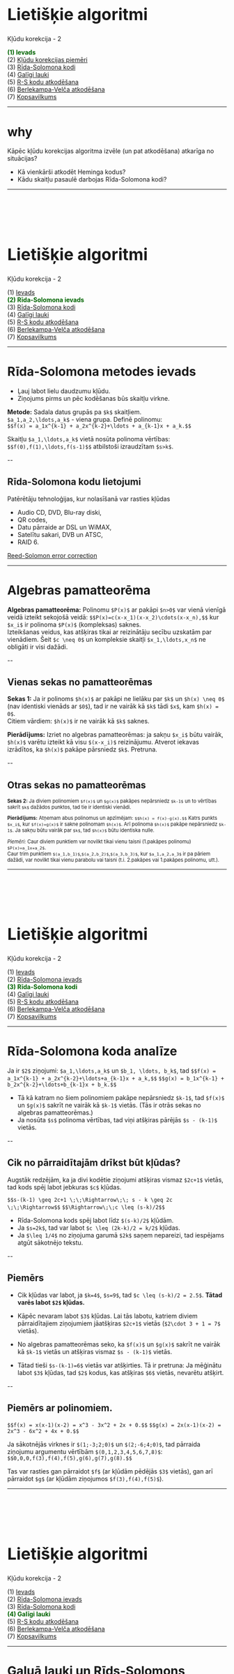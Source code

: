 # &nbsp;

<hgroup>

<h1 style="font-size:28pt">Lietišķie algoritmi</h1>

<blue>Kļūdu korekcija - 2</blue>

</hgroup><hgroup>

<span style="color:darkgreen">**(1) Ievads**</span>  
<span>(2) [Kļūdu korekcijas piemēri](#section-1)</span>  
<span>(3) [Rīda-Solomona kodi](#section-2)</span>  
<span>(4) [Galīgi lauki](#section-3)</span>  
<span>(5) [R-S kodu atkodēšana](#section-4)</span>  
<span>(6) [Berlekampa-Velča atkodēšana](#section-5)</span>  
<span>(7) [Kopsavilkums](#section-6)</span>

</hgroup>



-----

# <lo-why/> why

<div class="bigWhy">

Kāpēc kļūdu korekcijas algoritma izvēle (un pat atkodēšana) 
atkarīga no situācijas?

</div>
<div class="smallWhy">

* Kā vienkārši atkodēt Heminga kodus? 
* Kādu skaitļu pasaulē darbojas Rīda-Solomona kodi?

</div>




-----

# &nbsp;

<hgroup>

<h1 style="font-size:28pt">Lietišķie algoritmi</h1>

<blue>Kļūdu korekcija - 2</blue>

</hgroup><hgroup>

<span>(1) [Ievads](#section)</span>  
<span style="color:darkgreen">**(2) Rīda-Solomona ievads**</span>  
<span>(3) [Rīda-Solomona kodi](#section-2)</span>  
<span>(4) [Galīgi lauki](#section-3)</span>  
<span>(5) [R-S kodu atkodēšana](#section-4)</span>  
<span>(6) [Berlekampa-Velča atkodēšana](#section-5)</span>  
<span>(7) [Kopsavilkums](#section-6)</span>

</hgroup>


-----

# <lo-theory/> Rīda-Solomona metodes ievads

* Ļauj labot lielu daudzumu kļūdu.
* Ziņojums pirms un pēc kodēšanas būs skaitļu virkne. 

**Metode:** Sadala datus grupās pa `$k$` skaitļiem.  
`$a_1,a_2,\ldots,a_k$` - viena grupa. Definē polinomu:  
`$$f(x) = a_1x^{k-1} + a_2x^{k-2}+\ldots + a_{k-1}x + a_k.$$`

Skaitļu `$a_1,\ldots,a_k$` vietā nosūta polinoma vērtības:
`$$f(0),f(1),\ldots,f(s-1)$$`
atbilstoši izraudzītam `$s>k$`.


--

## <lo-theory/> Rīda-Solomona kodu lietojumi

Patērētāju tehnoloģijas, kur nolasīšanā var rasties kļūdas

* Audio CD, DVD, Blu-ray diski, 
* QR codes, 
* Datu pārraide ar DSL un WiMAX, 
* Satelītu sakari, DVB un ATSC, 
* RAID 6.

[Reed-Solomon error correction](https://en.wikipedia.org/wiki/Reed%E2%80%93Solomon_error_correction)


-----

# <lo-theory/> Algebras pamatteorēma

**Algebras pamatteorēma:** Polinomu
`$P(x)$` ar pakāpi `$n>0$` var vienā vienīgā veidā izteikt 
sekojošā veidā:
`$$P(x)=c(x-x_1)(x-x_2)\cdots(x-x_n),$$`
kur `$x_i$` ir polinoma `$P(x)$` (kompleksas) saknes.  
Izteikšanas veidus, kas atšķiras tikai ar reizinātāju secību 
uzskatām par vienādiem. Šeit 
`$c \neq 0$` un kompleksie skaitļi `$x_1,\ldots,x_n$`
ne obligāti ir visi dažādi. 



--

## <lo-theory/> Vienas sekas no pamatteorēmas

**Sekas 1:** Ja ir polinoms `$h(x)$` ar 
pakāpi ne lielāku par `$k$` un `$h(x) \neq 0$` 
(nav identiski vienāds ar `$0$`), 
tad ir ne vairāk kā `$k$` tādi `$x$`, kam 
`$h(x) = 0$`.  
Citiem vārdiem: `$h(x)$` ir ne vairāk 
kā `$k$` saknes.

**Pierādījums:** 
Izriet no algebras pamatteorēmas: ja sakņu `$x_i$`
būtu vairāk, `$h(x)$` varētu izteikt kā visu `$(x-x_i)$` 
reizinājumu. Atverot iekavas izrādītos, ka `$h(x)$` 
pakāpe pārsniedz `$k$`. Pretruna.


--

## <lo-theory/> Otras sekas no pamatteorēmas

<div style="font-size:80%">

**Sekas 2:** Ja diviem polinomiem `$f(x)$` un `$g(x)$` pakāpes
nepārsniedz `$k-1$` un to vērtības sakrīt `$k$` dažādos punktos, 
tad tie ir identiski vienādi.

**Pierādījums:** Atņemam abus polinomus un apzīmējam:
`$$h(x) = f(x)-g(x).$$`
Katrs punkts `$x_i$`, kur `$f(x)=g(x)$` ir sakne polinomam 
`$h(x)$`. Arī polinoma `$h(x)$` pakāpe nepārsniedz `$k-1$`. 
Ja sakņu būtu vairāk par `$k$`, tad `$h(x)$` būtu identiska nulle. 

*Piemēri:* Caur diviem punktiem var novilkt tikai vienu 
taisni (1.pakāpes polinomu) `$P(x)=a_1x+a_2$`.  
Caur trim punktiem `$(a_1,b_1)$`,`$(a_2,b_2)$`,`$(a_3,b_3)$`, 
kur `$a_1,a_2,a_3$` ir pa pāriem dažādi,
var novilkt tikai vienu parabolu vai taisni 
(t.i. 2.pakāpes vai 1.pakāpes polinomu, utt.).

</div>






-----

# &nbsp;

<hgroup>

<h1 style="font-size:28pt">Lietišķie algoritmi</h1>

<blue>Kļūdu korekcija - 2</blue>

</hgroup><hgroup>

<span>(1) [Ievads](#section)</span>  
<span>(2) [Rīda-Solomona ievads](#section-1)</span>  
<span style="color:darkgreen">**(3) Rīda-Solomona kodi**</span>  
<span>(4) [Galīgi lauki](#section-3)</span>  
<span>(5) [R-S kodu atkodēšana](#section-4)</span>  
<span>(6) [Berlekampa-Velča atkodēšana](#section-5)</span>   
<span>(7) [Kopsavilkums](#section-6)</span>

</hgroup>


-----

# <lo-summary/> Rīda-Solomona koda analīze

Ja ir `$2$` ziņojumi: `$a_1,\ldots,a_k$` un 
`$b_1, \ldots, b_k$`, tad 
`$$f(x) = a_1x^{k-1} + a_2x^{k-2}+\ldots+a_{k-1}x + a_k,$$`
`$$g(x) = b_1x^{k-1} + b_2x^{k-2}+\ldots+b_{k-1}x + b_k.$$`

* Tā kā katram no šiem polinomiem pakāpe nepārsniedz `$k-1$`, 
tad `$f(x)$` un `$g(x)$` sakrīt ne vairāk kā `$k-1$` vietās. (Tās
ir otrās sekas no algebras pamatteorēmas.)
* Ja nosūta `$s$` polinoma vērtības, tad 
viņi atšķiras pārējās `$s - (k-1)$` vietās. 


--

## <lo-summary/> Cik no pārraidītajām drīkst būt kļūdas?

Augstāk redzējām, ka ja divi kodētie ziņojumi atšķiras vismaz 
`$2c+1$` vietās, tad kods spēj labot jebkuras `$c$` kļūdas. 

`$$s-(k-1) \geq 2c+1 \;\;\Rightarrow\;\; s - k \geq 2c \;\;\Rightarrow$$`
`$$\Rightarrow\;\;c \leq (s-k)/2$$`

* Rīda-Solomona kods spēj labot līdz `$(s-k)/2$` kļūdām. 
* Ja `$s=2k$`, tad var labot `$c \leq (2k-k)/2 = k/2$` kļūdas.
* Ja `$\leq 1/4$` no ziņojuma garumā `$2k$` saņem nepareizi, tad 
iespējams atgūt sākotnējo tekstu.


--

## <lo-sample/> Piemērs

* Cik kļūdas var labot, ja `$k=4$`, `$s=9$`, tad 
`$c \leq (s-k)/2 = 2.5$`. **Tātad varēs labot `$2$` kļūdas.**

* Kāpēc nevaram labot `$3$` kļūdas. Lai tās labotu, 
katriem diviem pārraidītajiem ziņojumiem jāatšķiras `$2c+1$` 
vietās (`$2\cdot 3 + 1 = 7$` vietās). 
* No algebras pamatteorēmas seko, ka `$f(x)$` un `$g(x)$` 
sakrīt ne vairāk kā `$k-1$` vietās un atšķiras vismaz
`$s - (k-1)$` vietās. 
* Tātad tieši `$s-(k-1)=6$` vietās var atšķirties. Tā ir pretruna: 
Ja mēģinātu labot `$3$` kļūdas, tad `$2$` kodus, kas atšķiras
`$6$` vietās, nevarētu atšķirt. 



--

## <lo-sample/> Piemērs ar polinomiem. 

`$$f(x) = x(x-1)(x-2) = x^3 - 3x^2 + 2x + 0.$$`
`$$g(x) = 2x(x-1)(x-2) = 2x^3 - 6x^2 + 4x + 0.$$`

Ja sākotnējās virknes ir `$(1;-3;2;0)$` un `$(2;-6;4;0)$`, 
tad pārraida ziņojumu argumentu vērtībām `$(0,1,2,3,4,5,6,7,8)$`: 
`$$0,0,0,f(3),f(4),f(5),g(6),g(7),g(8).$$`

Tas var rasties gan pārraidot `$f$` (ar kļūdām pēdējās `$3$` vietās), 
gan arī pārraidot `$g$` (ar kļūdām ziņojumos `$f(3),f(4),f(5)$`). 




-----

# &nbsp;

<hgroup>

<h1 style="font-size:28pt">Lietišķie algoritmi</h1>

<blue>Kļūdu korekcija - 2</blue>

</hgroup><hgroup>

<span>(1) [Ievads](#section)</span>  
<span>(2) [Rīda-Solomona ievads](#section-1)</span>  
<span>(3) [Rīda-Solomona kodi](#section-2)</span>  
<span style="color:darkgreen">**(4) Galīgi lauki**</span>  
<span>(5) [R-S kodu atkodēšana](#section-4)</span>  
<span>(6) [Berlekampa-Velča atkodēšana](#section-5)</span>  
<span>(7) [Kopsavilkums](#section-6)</span>

</hgroup>


-----

# <lo-theory/> Galuā lauki un Rīds-Solomons

* Ja polinomus rēķina parastiem veseliem skaitļiem, tad to 
vērtības ātri kļūst lielas. 
* Rīda-Solomona kodiem veselo skaitļu vietā izmanto 
polinomu koeficientus un vērtības no galīga lauka,
piemēram `$\text{GF}\!\left(2^{12}\right)$` (Galuā lauks 
ar `$2^{12}$` elementiem).

[Sk. primitīvo polinomu sarakstu](https://www.partow.net/programming/polynomials/index.html), 
lai konstruētu `$\text{GF}\!\left(2^n\right)$` pakāpēm līdz `$2^{32}$`.




--

## <lo-theory/> Lauka jēdziens

<div style="font-size:80%">

**Definīcija:** Par <blue>*lauku*</blue> (*field*) sauc kopu `$L$`, 
kurā definētas operācijas `$+$` un `$\ast$` ar šādām īpašībām:

* Visurdefinētība: jebkuriem `$a$` un `$b$` ir definēts gan `$a+b$`, gan `$a \ast b$`.
* Komutativitāte: `$a + b = b + a$`,   
`$a \ast b = b \ast a$`.
* Asociativitāte: `$(a + b) + c = a + (b + c)$`,   
`$(a \ast b) \ast c = a \ast (b \ast c)$`.
* Distributivitāte: `$a \ast (b + c) = a \ast b + a \ast c$`.
* `$0$` elements: Eksistē elements `$0$` ar īpašību, ka `$0 + a = a$` jebkuram `$a$`.
* `$1$` elements: Eksistē elements `$1$` ar īpašību, ka `$1 \ast a = a$` jebkuram `$a$`.
* Apgriezto elementu eksistence:  
*saskaitīšanai:* Katram `$a$` eksistē `$-a$`, ka `$a + (-a) = 0$`,  
*reizināšanai:* Ja `$a \neq 0$`, tad eksistē `$a^{-1}$`, kuram `$a \ast a^{-1} = 1$`.

</div>



-----

# <lo-summary/> Bezgalīgi lauki

Lauks ir jebkura skaitļu vai citu objektu kopa, kurā var izpildīt visas četras aritmētiskās darbības
pēc parastajiem likumiem. 

* Racionālo skaitļu kopa `$\mathbb{Q}$` ir lauks (katrai racionālai daļai `$a/b$` eksistē pretējā: `$-a/b$` un 
apgrieztā: `$b/a$`). 
* Reālo skaitļu kopa `$\mathbb{R}$` ir lauks
* Komplekso skaitļu kopa `$\mathbb{C}$` (vai arī tikai 
to komplekso skaitļu kopa `$a+bi$`, kur `$a,b \in \mathbb{Q}$`) ir lauks. 
* Visu to nogriežņu garumu attiecību kopa, ko var uzkonstruēt ar cirkuli un lineālu (pievienojas 
kvadrātsaknes operācija, bet ne augstāku pakāpju saknes). 
* Visu racionālu daļu `$\frac{P(x)}{Q(x)}$` kopa ir lauks.


--

## <lo-summary/> Galīgi lauki

**Apgalvojums:** (1) Galīgs lauks ar elementu skaitu `$q$` eksistē
tad un tikai tad, ja `$q$` ir izsakāms kā pakāpe `$p^k$`, kur `$p$` ir pirmskaitlis, bet `$k=1,2,3,\ldots$`.  
Šo skaitu sauc arī par <emblue>kārtu</emblue> (<i>order</i>).  
(2) Ja `${\displaystyle q=p^{k}}$`, tad visi lauki ar kārtu `$q$` ir <emblue>izomorfi</emblue> (<i>isomorphic</i>) - 
to struktūra attiecībā pret saskaitīšanas un reizināšanas 
operācijām ir vienāda, atšķiras tikai elementu apzīmējumi. 

**Definīcija:** Galīgu lauku ar `$q = p^k$` elementiem sauc par <emblue>Galuā lauku</emblue> (<i>Galois field</i>); apzīmē `$\text{GF}(q)$` jeb
`$\text{GF}(p^k)$`. 


--

## <lo-summary/> GF pirmskaitļiem

<hgroup>

`$\text{GF}(2)$`: saskaitīšana
un reizināšana pēc moduļa `$2$`. 

<table class="optable">
<tr>
<td>$a+b$</td>
<th>$0$</th>
<th>$1$</th>
</tr>
<tr>
<th>$0$</th>
<td>$0$</td>
<td>$1$</td>
</tr>
<tr>
<th>$1$</th>
<td>$1$</td>
<td>$0$</td>
</tr>
</table>

&nbsp;

<table class="optable">
<tr>
<td>$a \ast b$</td>
<th>$0$</th>
<th>$1$</th>
</tr>
<tr>
<th>$0$</th>
<td>$0$</td>
<td>$0$</td>
</tr>
<tr>
<th>$1$</th>
<td>$0$</td>
<td>$1$</td>
</tr>
</table>

</hgroup>
<hgroup>

`$\text{GF}(3)$`: saskaitīšana
un reizināšana pēc moduļa `$3$`. 

<table class="optable">
<tr>
<td>$a+b$</td>
<th>$0$</th>
<th>$1$</th>
<th>$2$</th>
</tr>
<tr>
<th>$0$</th>
<td>$0$</td>
<td>$1$</td>
<td>$2$</td>
</tr>
<tr>
<th>$1$</th>
<td>$1$</td>
<td>$2$</td>
<td>$0$</td>
</tr>
<tr>
<th>$2$</th>
<td>$2$</td>
<td>$0$</td>
<td>$1$</td>
</tr>
</table>

&nbsp;

<table class="optable">
<tr>
<td>$a \ast b$</td>
<th>$0$</th>
<th>$1$</th>
<th>$2$</th>
</tr>
<tr>
<th>$0$</th>
<td>$0$</td>
<td>$0$</td>
<td>$0$</td>
</tr>
<tr>
<th>$1$</th>
<td>$0$</td>
<td>$1$</td>
<td>$2$</td>
</tr>
<tr>
<th>$2$</th>
<td>$0$</td>
<td>$2$</td>
<td>$1$</td>
</tr>
</table>


</hgroup>


--

## <lo-sample/> Ja q nav pirmskaitlis

* Aplūkojam `$\text{GF}(8)$`. Nevar
izmantot saskaitīšanu un reizināšanu pēc `$8$` moduļa, jo 
`$2 \cdot 0 = 2 \cdot 4 = 0$`  un `$2 \cdot 1 = 2 \cdot 5 = 2$`.
* Neeksistēs `$2^{-1}$`, jo skaitlis `$2 \neq 0$` reizināšanā `$(\text{mod} 8)$` salipina rezultātus: 
Var gadīties, ka `$a \neq b$`, bet `$2a = 2b$`. 
* Atlikumus pēc moduļiem `$q$`, kas **nav** pirmskaitļi var aplūkot
(piemēram, paturot tikai tos, kas ir savstarpēji pirmskaitļi ar `$q$`), bet
tie veido tikai multiplikatīvu grupu, nevis lauku. 

<red>**Svarīga piezīme:**</red> Modulārā aritmētika `$(\text{mod}\,q)$` veido 
laukus tad un tikai tad, ja `$q$` ir pirmskaitlis. Ja `$q = p^k$` (`$k > 1$`), 
`$\text{GF}(q)$` jākonstruē ar citu metodi. 

* [Multiplikatīvas grupas pēc jebkura moduļa](https://en.wikipedia.org/wiki/Multiplicative_group_of_integers_modulo_n)
* [Galīgi lauki](https://en.wikipedia.org/wiki/Finite_field)


--

## <lo-sample/> Piemērs: GF(8)

* `$p(x) = x^3 + x + 1$` ir <blue>*nereducējams*</blue> (*irreducible*) 
polinoms; citiem vārdiem - to nevar sadalīt reizinātājos tā, lai 
reizinātāju koeficienti būtu veseli skaitļi.
* Veidojam visus iespējamos "atlikumus", dalot ar polinomu `$p(x)$`, 
turklāt šo polinomu koeficientus visur saskaitām un reizinām pēc moduļa `$2$`. 
* Tad visi `$8$` iespējamie atlikumi veido Galuā lauku `$\text{GF}\!\left(2^3\right)$`: 
`$$0,\;1,\;x,\;x+1,\;x^2,\;x^2+1,\;x^2+x,\;x^2+x+1.$$`




--

## <lo-sample/> Saskaitīšana un reizināšana GF(8)

<div style="font-size:60%">

<table class="optable">
<tr>
<td>$P(x)+Q(x)$</td>
<th>$0$</th>
<th>$1$</th>
<th>$x$</th>
<th>$x+1$</th>
<th>$x^2$</th>
<th>$x^2+1$</th>
<th>$x^2+x$</th>
<th>$x^2+x+1$</th>
</tr>
<tr>
<th>$0$</th>
<td>$0$</td>
<td>$1$</td>
<td>$x$</td>
<td>$x+1$</td>
<td>$x^2$</td>
<td>$x^2+1$</td>
<td>$x^2+x$</td>
<td>$x^2+x+1$</td>
</tr>
<tr>
<th>$1$</th>
<td>$1$</td>
<td>$0$</td>
<td>$x+1$</td>
<td>$x$</td>
<td>$x^2+1$</td>
<td>$x^2$</td>
<td>$x^2+x+1$</td>
<td>$x^2+x$</td>
</tr>
<tr>
<th>$x$</th>
<td>$x$</td>
<td>$x+1$</td>
<td>$0$</td>
<td>$1$</td>
<td>$x^2+x$</td>
<td>$x^2+x+1$</td>
<td>$x^2$</td>
<td>$x^2+1$</td>
</tr>
<tr>
<th>$x+1$</th>
<td>$x+1$</td>
<td>$x$</td>
<td>$1$</td>
<td>$0$</td>
<td>$x^2+x+1$</td>
<td>$x^2+x$</td>
<td>$x^2+1$</td>
<td>$x^2$</td>
</tr>
<tr>
<th>$x^2$</th>
<td>$x^2$</td>
<td>$x^2+1$</td>
<td>$x^2+x$</td>
<td>$x^2+x+1$</td>
<td>$0$</td>
<td>$1$</td>
<td>$x$</td>
<td>$x+1$</td>
</tr>
<tr>
<th>$x^2+1$</th>
<td>$x^2+1$</td>
<td>$x^2$</td>
<td>$x^2+x+1$</td>
<td>$x^2+x$</td>
<td>$1$</td>
<td>$0$</td>
<td>$x+1$</td>
<td>$x$</td>
</tr>
<tr>
<th>$x^2+x$</th>
<td>$x^2+x$</td>
<td>$x^2+x+1$</td>
<td>$x^2$</td>
<td>$x^2+1$</td>
<td>$x$</td>
<td>$x+1$</td>
<td>$0$</td>
<td>$1$</td>
</tr>
<tr>
<th>$x^2+x+1$</th>
<td>$x^2+x+1$</td>
<td>$x^2+x$</td>
<td>$x^2+1$</td>
<td>$x^2$</td>
<td>$x+1$</td>
<td>$x$</td>
<td>$1$</td>
<td>$0$</td>
</tr>
</table>


&nbsp;


<table class="optable">
<tr>
<td>$P(x) \ast Q(x)$</td>
<th style="width:11%">$0$</th>
<th>$1$</th>
<th>$x$</th>
<th>$x+1$</th>
<th>$x^2$</th>
<th>$x^2+1$</th>
<th>$x^2+x$</th>
<th>$x^2+x+1$</th>
</tr>
<tr>
<th>$0$</th>
<td>$0$</td>
<td>$0$</td>
<td>$0$</td>
<td>$0$</td>
<td>$0$</td>
<td>$0$</td>
<td>$0$</td>
<td>$0$</td>
</tr>
<tr>
<th>$1$</th>
<td>$0$</td>
<td>$1$</td>
<td>$x$</td>
<td>$x+1$</td>
<td>$x^2$</td>
<td>$x^2+1$</td>
<td>$x^2+x$</td>
<td>$x^2+x+1$</td>
</tr>
<tr>
<th>$x$</th>
<td>$0$</td>
<td>$x$</td>
<td>$x^2$</td>
<td>$x^2+x$</td>
<td>$x+1$</td>
<td>$1$</td>
<td>$x^2+x+1$</td>
<td>$x^2+1$</td>
</tr>
<tr>
<th>$x+1$</th>
<td>$0$</td>
<td>$x+1$</td>
<td>$x^2+x$</td>
<td>$x^2+1$</td>
<td>$x^2+x+1$</td>
<td>$x^2$</td>
<td>$1$</td>
<td>$x$</td>
</tr>
<tr>
<th>$x^2$</th>
<td>$0$</td>
<td>$x^2$</td>
<td>$x+1$</td>
<td>$x^2+x+1$</td>
<td>$x^2+x$</td>
<td>$x$</td>
<td>$x^2+1$</td>
<td>$1$</td>
</tr>
<tr>
<th>$x^2+1$</th>
<td>$0$</td>
<td>$x^2+1$</td>
<td>$1$</td>
<td>$x^2$</td>
<td>$x$</td>
<td>$x^2+x+1$</td>
<td>$x+1$</td>
<td>$x^2+x$</td>
</tr>
<tr>
<th>$x^2+x$</th>
<td>$0$</td>
<td>$x^2+x$</td>
<td>$x^2+x+1$</td>
<td>$1$</td>
<td>$x^2+1$</td>
<td>$x+1$</td>
<td>$x$</td>
<td>$x^2$</td>
</tr>
<tr>
<th>$x^2+x+1$</th>
<td>$0$</td>
<td>$x^2+x+1$</td>
<td>$x^2+1$</td>
<td>$x$</td>
<td>$1$</td>
<td>$x^2+x$</td>
<td>$x^2$</td>
<td>$x+1$</td>
</tr>


</table>


</div>



-----

# &nbsp;

<hgroup>

<h1 style="font-size:28pt">Lietišķie algoritmi</h1>

<blue>Kļūdu korekcija - 2</blue>

</hgroup><hgroup>

<span>(1) [Ievads](#section)</span>  
<span>(2) [Rīda-Solomona ievads](#section-1)</span>  
<span>(3) [Rīda-Solomona kodi](#section-2)</span>  
<span>(4) [Galīgi lauki](#section-3)</span>  
<span style="color:darkgreen">**(5) R-S kodu atkodēšana**</span>  
<span>(6) [Berlekampa-Velča atkodēšana](#section-5)</span>  
<span>(7) [Kopsavilkums](#section-6)</span>

</hgroup>



-----

# <lo-theory> Galīgie lauki R-S kodos

<div style="font-size:80%">

`$\text{GF}(p^k)$` elementus (kuri paši bieži izskatās kā polinomi!) izmanto kā koeficientus Solomona-Rīda
algoritmā esošajos polinomos - viņi tur ir gan argumenti, gan vērtības.

Izvēlamies galīgu lauku `$\text{GF}(q)$`. Datus pārveidojam par šī lauka elementu virkni.
Virknes elementus sadalām blokos garumā `$k$`:  
`$a_0, a_1, \ldots, a_{k-1}$` (kur `$k < q$`). Definējam polinomu
`$$f(x) = a_{k-1} x^{k-1} + \ldots + a_1 x + a_0.$$`
Izrēķinām vērtības `$f(a_0), f(a_1), \ldots, f(a_{s-1})$` galīgā lauka elementiem `$a_0, a_1, \ldots, a_{s-1} \in \text{GF}(q)$`,
par darbībām izmantojot `$+$` un `$\ast$`, kas definētas šajā galīgajā laukā.

</div>


--

## <lo-theory/> R-S kodēšana un atkodēšana

<div style="font-size:80%">

Atkodēšanas algoritms un izlabojamo kļūdu skaits nemainās, 
jo pierādījumā par kļūdu korekcijas spējām neizmanto neko
tādu, kas neizpildās patvaļīgam laukam. 
Galīgi lauki toties ļauj izvairīties 
no darbībām ar lieliem skaitļiem.

**Piemēri ar `$\text{GF}(5)$`:** Turpmākajos trijos piemēros izmantojam galīgu lauku 
`$$\text{GF}(5) = \{0, 1, 2, 3, 4\},$$` 
kur aritmētiskās darbības notiek pēc moduļa `$5$`.   
Informāciju kodē ar `$2$` pakāpes polinomu
`$f(x) = a \cdot x^2 + b \cdot x + c$`,
ņemot 5 polinoma vērtības: 
`$f(0)$`, `$f(1)$`, `$f(2)$`, `$f(3)$` un `$f(4)$`.

</div>


-----

# <lo-sample/> Piemērs Nr.1

Nokodēt `$3, 2, 1$`.  
Izmantot polinomus ar koeficientiem, argumentiem un vērtībām no `$\text{GF}(5)$`. 


--

## <lo-soln/> Piemērs Nr.1: Risinājums

<div style="font-size:80%">

Ņemam polinomu
`$f(x) = 3\cdot{}x^2 + 2\cdot{}x + 1$`.

Izrēķinām vērtības

`$$\left\{ \begin{array}{l}
f(0) = 3\cdot{}0^2 + 2\cdot{}0 + 1 = 1,\\
f(1) = \left(3\cdot{}1^2 + 2\cdot{}1 + 1\right)\;\text{mod}\;5 = 6\;\text{mod}\;5 = 1,\\
f(2) = \left(3\cdot{}2^2 + 2\cdot{}2 + 1\right)\;\text{mod}\;5 = 17\;\text{mod}\;5 = 2,\\
f(3) = \left(3\cdot{}3^2 + 2\cdot{}3 + 1\right)\;\text{mod}\;5 = 34\;\text{mod}\;5 = 4,\\
f(4) = \left(3\cdot{}4^2 + 2\cdot{}4 + 1\right)\;\text{mod}\;5 = 57\;\text{mod}\;5 = 2.
\end{array} \right.$$`

Tātad, tiek pārraidītas vērtības `$1, 1, 2, 4, 2$`.

</div>



-----

# <lo-sample/> Piemērs Nr.2

Atkodēt `$1, 1, \ast, 4, \ast$`, kur `$\ast$` ir pazaudēta vērtība (saņemtās vērtības visas ir pareizas).  
Izmantot polinomus ar koeficientiem, argumentiem un vērtībām no `$\text{GF}(5)$`. 


--

## <lo-soln/> Piemērs Nr.2: Risinājums - 1

<div style="font-size:80%">

Sastādām vienādojumu sistēmu (pēc mod `$5$`):

`$$\left\{ \begin{array}{l}
0^2\cdot{}a + 0\cdot{}b + c \equiv 1\;(\text{mod}\,5),\\
1^2\cdot{}a + 1\cdot{}b + c \equiv 1\;(\text{mod}\,5),\\
3^2\cdot{}a + 3\cdot{}b + c \equiv 4\;(\text{mod}\,5).
\end{array} \right.$$`

Tā kā `$3^2 = 9 \equiv 4\;(\text{mod}\,5)$`: 

`$$\left\{ \begin{array}{l}
c \equiv 1\;(\text{mod}\,5),\\
a + b + c \equiv 1\;(\text{mod}\,5),\\
4 a + 3 b + c \equiv 4\;(\text{mod}\,5).
\end{array} \right.$$`

--

## <lo-soln/> Piemērs Nr.2: Risinājums - 2

<div style="font-size:80%">

`$$\left\{ \begin{array}{l}
\mbox{}a + b = 1 - 1 = 0\;(\text{mod}\,5),\\
4 a + 3 b = 4 - 1 = 3\;(\text{mod}\,5).
\end{array} \right.$$`


Atrisinām šo divu vienādojumu sistēmu ar izslēgšanas metodi. Pareizinot pirmo
vienādojumu ar `$3$` un atņemot no otrā vienādojuma iegūst
`$$(4a+3b) - 3(a+b) = a = 3 - 3\cdot{}0 \equiv 3\;(\text{mod}\,5).$$`

No vienādojuma `$a + b \equiv 0\;(\text{mod}\,5)$` iegūstam, ka
`$b = 0 - 3 = -3 = 2\;(\text{mod}\,5)$`. Tātad polinoms bija
`$$f(x)=3x^2 + 2x + 1.$$`

</div>


-----

# <lo-sample/> Piemērs Nr.3

Atkodēt `$2, 3, \ast, \ast, 2$`, kur `$\ast$` ir pazaudēta vērtība (saņemtās vērtības visas ir pareizas).
Izmantot polinomus ar koeficientiem, argumentiem un vērtībām no `$\text{GF}(5)$`. 


--

## <lo-soln/> Piemērs Nr.3: Risinājums - 1

<div style="font-size:70%">

Sastādām vienādojumu sistēmu (pēc mod 5):

`$$\left\{ \begin{array}
\mbox{}0^2 \cdot a + 0 \cdot b + c \equiv 2\;(\text{mod}\,5),\\
1^2 \cdot a + 1 \cdot b + c \equiv 3\;(\text{mod}\,5),\\
4^2 \cdot a + 4 \cdot b + c \equiv 2\;(\text{mod}\,5).
\end{array} \right.$$`

Tā kā `$4^2 = 16 \equiv 1\;(\text{mod}\,5)$`, tad šo sistēmu var pārrakstīt:

`$$\left\{ \begin{array}
\mbox{}c \equiv 2\;(\text{mod}\,5),\\
a + b + c \equiv 3\;(\text{mod}\,5),\\
a + 4 \cdot{} b + c \equiv 2\;(\text{mod}\,5).
\end{array} \right.$$`

Ievietojot `$c=2$` otrajā un trešajā vienādojumā, iegūstam

`$$\left\{ \begin{array}
\mbox{}a + b = 3 - 2 \equiv 1\;(\text{mod}\,5),\\
a + 4 b = 2 - 2 \equiv 0\;(\text{mod}\,5).
\end{array} \right.$$`

</div>



--

## <lo-soln/> Piemērs Nr.3: Risinājums - 2

<div style="font-size:70%">

`$$\left\{ \begin{array}
\mbox{}a + b = 3 - 2 \equiv 1\;(\text{mod}\,5),\\
\mbox{}a + 4 b = 2 - 2 \equiv 0\;(\text{mod}\,5).
\end{array} \right.$$`

Atrisinām šo sistēmu ar izslēgšanas metodi. Atņemot pirmo
vienādojumu no otrā:

`$$(a+4b)-(a+b) = 3b = 0 - 1 \equiv 4\;(\text{mod}\,5).$$`

Jāatrisina `$3b \equiv 4\;(\text{mod}\,5).$`

*Piezīme:* Atrisinājums nebūs daļskaitlis 4/3, jo tas nav lauka elements!
Pārbaudot `$b = 0, 1, 2, 3, 4$`, secinām, ka `$3 \cdot 3 = 9 \equiv 4\;(\text{mod}\,5)$`.   
Tātad `$b \equiv 3\;(\text{mod}\,5)$`.  
*Piezīme:* Ir algoritmi, kā atrast `$b$`, neizmantojot pilno pārlasi. Bet priekš `$(\text{mod}\,5)$`, 
iespējamo `$b$` ir tik maz, ka pārlase ir ātrāka.

No vienādojuma `$a + b \equiv 1\;(\text{mod}\,5)$` iegūstam, ka
`$a = 1 - 3 = -2 \equiv 3\;(\text{mod}\,5)$`. Tātad polinoms bija
`$$f(x) = 3 x^2 + 3x + 2.$$`


</div>




-----

# <lo-theory/> Lagranža interpolācija

<div style="font-size:70%">

Vēl viens veids, kā veikt atkodēšanu ir interpolācija 
(labi strādā pie neliela polinomu skaita un pakāpēm). 

Ja zinām, ka
`$$f(x_1)=r_1;\;\;f(x_2)=r_2;\;\;\ldots,\;\;f(x_k)=r_k,$$`
tad definējam polinomus:

$$f_i (x) = \frac{(x-r_1)\cdot\ldots\cdot(x-r_{i-1})\cdot(x-r_{i+1})\cdot\ldots\cdot(x-r_k)}
{(r_i-r_1)\cdot\ldots\cdot(r_i-r_{i-1})\cdot(r_i-r_{i+1})\cdot\ldots\cdot(r_i-r_k)}.$$

Šiem polinomiem `$f_i(x)$` ir šādas īpašības:  
(1) Ja `$x=r_i$`, tad `$f_i(x) = 1$`,<br/>
(2) Ja `$x=r_j$`, (`$i \neq j$`), tad `$f_i(x)=0$`, jo kaut kur polinomā ir reizinātājs 
`$(x-r_j)=0$`, kas visu reizinājumu padara par `$0$`.

</div>


--

## <lo-theory/> Interpolāciju lietošana atkodēšanai

Meklētais polinoms ir:
`$$f(x) = r_1 \cdot f_1(x) + r_2 \cdot f_2 (x) + \ldots + r_k \cdot f_k (x).$$`

Kāpēc šis polinoms dod pareizu rezultātu?
Ja `$x = r_i$`, tad visi `$f_j(x)$` (`$i \neq j$`) vienādi ar `$0$`, 
un vienīgi `$f_i (r_i) = 1$`. 

Tātad `$f(r_i) = r_i  \cdot f_i(r_i) = r_i$`.   
Ja vienīgais kļūdu veids ir dažu vērtību pazušana, tad pietiek ar šo pieeju.


--

## <lo-summary/> Interpolācija, ja var būt citas kļūdas

Ja ir kļūdas, kurās vienas vērtības vietā ir saņemta cita, tad ir grūtāk:  
`$k$`: sākotnējie skaitļi;   
`$s$` pārraidītās vērtības: `$(f(0), f(1), \ldots, f(s-1))$`.

* `$c \leq (s-k)/2$`: maksimālais pieļaujamais kļūdu skaits, 
* Vismaz `$s-c$` vērtības ir pareizas.

Rezultātā ir pietiekami daudz pareizo vērtību, lai atrastu kļūdas, taču nezinām
tieši kuras ir pareizas, lai tās varētu izmantot kļūdu meklēšanā.




-----

# &nbsp;

<hgroup>

<h1 style="font-size:28pt">Lietišķie algoritmi</h1>

<blue>Kļūdu korekcija - 2</blue>

</hgroup><hgroup>

<span>(1) [Ievads](#section)</span>  
<span>(2) [Rīda-Solomona ievads](#section-1)</span>  
<span>(3) [Rīda-Solomona kodi](#section-2)</span>  
<span>(4) [Galīgi lauki](#section-3)</span>  
<span>(5) [R-S kodu atkodēšana](#section-4)</span>  
<span style="color:darkgreen">**(6) Berlekampa-Velča atkodēšana**</span>  
<span>(7) [Kopsavilkums](#section-6)</span>

</hgroup>



-----

# <lo-theory/> Polinoms Y(x) - kļūdu lokators

<div style="font-size:70%">

Berlekampa-Velča algoritms ir Rīda-Solomona atkodēšanas metode, ko lieto tad, 
ja iespējama ne tikai datu pazušana, bet arī nepareizu datu saņemšana pareizo datu vietā.
Ieviešam apzīmējumus:

* Kļūdas ir `$x_1, x_2, \ldots, x_c$` (pagaidām nezināmās vietās)
* Pārraidītais polinoms bija `$k-1$` pakāpes polinoms `$p(x)$`
* Vērtību `$p(x_i)$` vietā saņemtās vērtības apzīmējam ar `$r_i$`.
* Atskaitot `$c$` vērtības (punktos `$x_1,\ldots,x_c$`), citas vērtības ir pareizas.

Definējam kļūdu lokatoru:
`$$Y(x) = (x-x_1)(x-x_2) \ldots (x-x_c).$$`
Polinoma pakāpe `$\text{deg}\,Y(x) \leq c$`. 
Šis polinoms ir `$0$` visām tām argumenta vērtībām `$x_i$`, kurām saņemta nepareiza `$p(x)$` vērtība.

</div>


--

## <lo-theory/> Polinoms Z(x): Y(x) un p(x) reizinājums

<div style="font-size:70%">

Definējam polinomu `$Z(x)$`, kas ir kļūdu lokatora un sākotnējā polinoma reizinājums:
`$$Z(x) = Y(x) \cdot p(x).$$`
Pakāpe `$\text{deg}\,Z(x) = \text{deg}\,Y(x) + \text{deg}\,p(x) \leq c+(k-1) = k + c - 1$`.

Iedomājamies, ka protam atrast `$Y$` un `$Z$`. Tad, izdalot abas vienādības puses ar `$Y$`, iegūstam
`$p(x) = Z(x) / Y(x)$`.

Tātad, lai atrastu `$p(x)$`, pietiek izrēķināt `$Z(x)$` un `$Y(x)$`.
Ja `$r$` ir vērtība, kas saņemta kā `$p(x)$`, tad
`$$Z(x) = Y(x) \cdot r.$$`

Šāda vienādība ir spēkā, jo  
(1) Ja `$r = p(x)$`, tad `$Z(x) = Y(x) \cdot p(x)$` - ir saņemta pareiza vērtība  
(2) Ja `$r \neq p(x)$`, tad `$Y(x) = 0$` un `$Z(x) = 0$`.

Tātad `$Z(x) = Y(x) \cdot r$` ir spēkā visos `$s$` pārraidītajos punktos.

</div>


--

## <lo-theory/> Y, Z atrašana

<div style="font-size:70%">

Pieņemsim, ka
`$$Y(x) = b_c x^c + b_{c-1} x^{c-1} + \ldots + b_0.$$`
Tā kā `$p(x)$` – polinoms ar pakāpi `$k-1$`, tad
`$$Z(x) = a_{k+c-1} x^{k+c-1} + a_{k+c-2} x^{k+c-2} + \ldots + a_0.$$`

* polinoms ar pakāpi `$c$`
* polinoms ar pakāpi `$k+c-1$`

Katra saņemtā vērtība dod pa vienam nosacījumam:

`$$\left\{ \begin{array}{l}
Z(0) = Y(0) \cdot r_0\\
Z(1) = Y(1) \cdot r_1\\
\ldots\\
Z(s-1) = Y(s-1) \cdot r_{s-1}
\end{array} \right.$$`


--

## <lo-theory/> Y, Z atrašana (turpinājums)

<div style="font-size:70%">

`$$\left\{ \begin{array}{l}
Z(0) = Y(0) \cdot r_0\\
Z(1) = Y(1) \cdot r_1\\
\ldots\\
Z(s-1) = Y(s-1) \cdot r_{s-1}
\end{array} \right.$$`

Katrā nosacījumā ievietojot `$i$` un `$r_i$`, iegūst vienādojumu, 
kura nezināmie ir `$a_0, \ldots, a_{k+c-1}, b_0, \ldots b_c$`. 

`$Z(i) = Y(i) \cdot r_i$` - `$s$` vienādojumu sistēma ar `$k+2 \cdot c +1$` nezināmajiem.
Atrisinām šo vienādojumu sistēmu un no nezināmajiem iegūstam `$Z(x)$` un `$Y(x)$`. Tad
izmantojot `$p(x) = Z(x)/Y(x)$` aprēķinām `$p(x)$`.

</div>


-----

# <lo-theory/> Jautājumi par Berlekampu-Velču

<hgroup style="font-size:70%">

**Jautājumi:**

1. Vai vienādojumu sistēmai ir atrisinājums?
2. Vai vienādojumu sistēmai nav vairāki atrisinājumi?
3. Vai varam atrast algoritmisku metodi, kā atrisināt vienādojumu sistēmu?

</hgroup>

<hgroup style="font-size:70%">

**Atbildes:**

1. Jā, atrisinājums vienmēr būs pareizais (meklējamais) `$Y(x)$` un `$Z(x)$` polinomu
pāris, jo tas apmierina visus nosacījumus.
2. Principā varētu būt vairāki atrisinājumi `$(Y(x), Z(x))$` un `$(Y’(x), Z’(x))$` un
`$Z(x)/Y(x) \neq Z’(x)/Y’(x)$`.  
Vai tā var būt?  
Ja tiek pārraidītas pietiekami daudzas vērtības, tad atrisinājums izrādīsies viennozīmīgi
noteikts `$(Y(x), Z(x))$`.
3. Jā; tālākos slaidos piedāvāsim pakāpeniskas izslēgšanas metodi.

</hgroup>


--

## <lo-theory/> Berlekampa-Velča atrisināmība

<div style="font-size:70%">

**Apgalvojums:** Doti polinomi `$Y$` un `$Z$`, kuriem:  
(1) `$\text{deg}\,Y \leq c$`,  
(2) `$\text{deg}\,Z \leq k + c - 1$`  
(3) `$Y \neq 0$`
un visiem `$i$`: `$Z(i) = Y(i) \cdot r_i$`. Pieņemsim, ka `$Y’, Z’$` vēl divi polinomi ar tādām pašām īpašībām.   
Tad `$Z(x)/Y(x) = Z’(x)/Y’(x)$`.

**Pierādījums:**  
`$Z(i) = Y(i) \cdot r_i$`, kur `$r_i$` – saņemtā vērtība priekš `$p(i)$`.  
`$Z’(i) = Y’(i) \cdot r_i$`. 

Sareizinām krustiski un iegūstam
`$$Z(i) \cdot Y’(i) \cdot r_i = Z’(i) * Y(i) * r_i.$$`

Noīsinām `$r_i$` un iegūstam
`$$Z(i) \cdot Y’(i) = Z’(i) * Y(i)$$`

</div>


--

## <lo-summary/> Berlekampa-Velča atrisināmība (turpinājums)

<div style="font-size:70%">

`$Z’(i) \cdot Y(i)$` pakāpe ir `$k + 2c + 1$`. 

Mainīgais `$i$` pieņem vērtības `$0, 1, \ldots, s-1$`.  
`$Z(i) \cdot Y’(i)$` un `$Z’(i) \cdot Y(i)$` sakrīt pie `$s$` dažādiem `$x$`.

> *Algebras pamatteorēma:* Ja divi polinomi ir dažādi, tad maksimālais 
> argumentu skaits, pie kuriem tie sakrīt, ir šo polinomu pakāpju maksimums.

Tas nozīmē, ka, ja `$k+c-1<s$`, tad `$Z(i) \cdot Y’(i) = Z’(i) \cdot Y(i)$`.  
Izdalām abas puses ar `$Y(x)$` un `$Y’(x)$` un iegūstam
`$$Z(x) / Y(x) = Z’(x) / Y’(x)$$`

</div>


--

## <lo-summary/> Algoritmiska Berlekampa-Velča atrisināšana

Nosacījumos `$Z(i) = Y(i) \cdot r_i$` ievietojot `$i$` un `$r_i$`, 
iegūst lineārus vienādojumus ar nezināmajiem `$a_i$`, `$b_i$`, 
kuriem ir koeficienti `$y_i$` un `$z_i$`:
`$$y_{1,1} a_{k+c-1} + \ldots + y_{1,k+c} a_0 = z_{1,1} b_c + \ldots + z_{1,c+1}b_0.$$`
Ja lineārai vienādojumu sistēmai ir atrisinājums, tad izslēdzot pa vienam
mainīgajam (ar apzīmēšanas palīdzību) var atrast atrisinājumu.




-----

# &nbsp;

<hgroup>

<h1 style="font-size:28pt">Lietišķie algoritmi</h1>

<blue>Kļūdu korekcija - 2</blue>

</hgroup><hgroup>

<span>(1) [Ievads](#section)</span>  
<span>(2) [Rīda-Solomona ievads](#section-1)</span>  
<span>(3) [Rīda-Solomona kodi](#section-2)</span>  
<span>(4) [Galīgi lauki](#section-3)</span>  
<span>(5) [R-S kodu atkodēšana](#section-4)</span>  
<span>(6) [Berlekampa-Velča atkodēšana](#section-5)</span>  
<span style="color:darkgreen">**(7) Kopsavilkums**</span>


</hgroup>


-----

# <lo-theory/> Ko darījām nodarbībā

* Nokodējām un atkodējām Heminga kodus
* Definējām Rīda-Solomona kodus
* Saskaitījām un reizinājām galīgu lauku elementus
* Aplūkojām dažas Rīda-Solomona kodu atkodēšanas metodes, t.sk. Berlekampa-Velča algoritmu.
* Aplūkojām dažus vienkāršus Tornado kodu piemērus.







